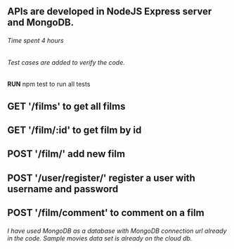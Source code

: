 ## APIs are developed in NodeJS Express server and MongoDB.
###### Time spent 4 hours
###### Test cases are added to verify the code.
**RUN** npm test to run all tests

## GET '/films' to get all films
## GET '/film/:id' to get film by id
## POST '/film/' add new film
## POST '/user/register/' register a user with username and password
## POST '/film/comment' to comment on a film

###### I have used MongoDB as a database with MongoDB connection url already in the code. Sample movies data set is already on the cloud db.

